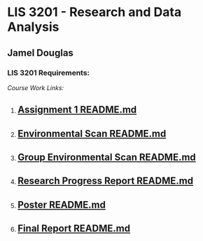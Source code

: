 # LIS 3201 - Research and Data Analysis
## Jamel Douglas

### LIS 3201 Requirements:

*Course Work Links:*

1. [Assignment 1 README.md](assignment1/README.md "My Assignment 1 README.md file")
    - 

2. [Environmental Scan README.md](assignment2/README.md "My Assignment 2 README.md file")
    - 

3. [Group Environmental Scan README.md](assignment3/README.md "My Assignment 3 README.md file")
    - 

4. [Research Progress Report README.md](assignment4/README.md "My Assignment 4 README.md file")
    - 

5. [Poster README.md](assignment5/README.md "My Assignment 5 README.md file")
    - 

6. [Final Report README.md](assignment6/README.md "My Assignment 6 README.md file")
    - 
